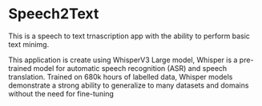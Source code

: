 # Speech2Text
This is a speech to text trnascription app with the ability to perform basic text minimg. 

This application is create using WhisperV3 Large model, Whisper is a pre-trained model for automatic speech recognition (ASR) and speech translation. Trained on 680k hours of labelled data, Whisper models demonstrate a strong ability to generalize to many datasets and domains without the need for fine-tuning
